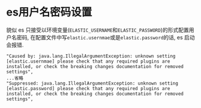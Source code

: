 # es用户名密码设置

貌似 es 只接受以环境变量(`ELASTIC_USERNAME`和`ELASTIC_PASSWORD`)的形式配置用户名密码, 在配置文件中写`elastic.usernmae`或是`elastic.password`的话, es 启动会报错.

```
"Caused by: java.lang.IllegalArgumentException: unknown setting [elastic.usernmae] please check that any required plugins are installed, or check the breaking changes documentation for removed settings",
...省略
"Suppressed: java.lang.IllegalArgumentException: unknown setting [elastic.password] please check that any required plugins are installed, or check the breaking changes documentation for removed settings",
```
